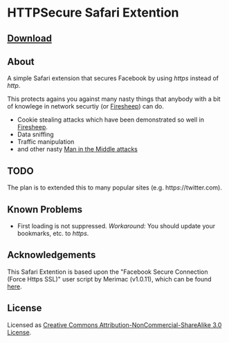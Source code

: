 HTTPSecure Safari Extention
===========

[Download](https://github.com/downloads/toto/HTTPSecure/HTTPSecure.safariextz)
-----

About
----
A simple Safari extension that secures Facebook by using *https* instead of *http*. 

This protects agains you against many nasty things that anybody with a bit of knowlege in network securtiy (or [Firesheep](http://codebutler.github.com/firesheep/)) can do.

- Cookie stealing attacks which have been demonstrated so well in [Firesheep](http://codebutler.github.com/firesheep/).
- Data sniffing
- Traffic manipulation 
- and other nasty [Man in the Middle attacks](http://en.wikipedia.org/wiki/Man-in-the-middle_attack)

TODO
----
The plan is to extended this to many popular sites (e.g. http*s*://twitter.com). 

Known Problems
--------------

- First loading is not suppressed. _Workaround:_ You should update your bookmarks, etc. to *https*.


Acknowledgements 
----------------

This Safari Extention is based upon the "Facebook Secure Connection (Force Https SSL)" user script by Merimac (v1.0.11), which can be found [here](http://userscripts.org/scripts/show/86392).
 
License
------

Licensed as [Creative Commons Attribution-NonCommercial-ShareAlike 3.0 License](http://creativecommons.org/licenses/by-nc-sa/3.0).
